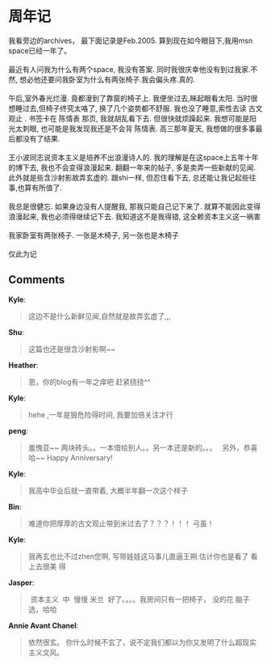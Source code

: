 # 周年记

<div id="msgcns!9884D0A402622CB2!2343" class="bvMsg">我看旁边的archives， 最下面记录是Feb.2005. 算到现在如今眼目下,我用msn space已经一年了。<br /><br />最近有人问我为什么有两个space, 我没有答案. 同时我很庆幸他没有到过我家.不然, 想必他还要问我卧室为什么有两张椅子.我会偏头疼.真的.<br /><br />午后,室外春光烂漫. 竟都漫到了靠窗的椅子上. 我便坐过去,眯起眼看太阳. 当时很想睡过去,但椅子终究太咯了, 换了几个姿势都不舒服. 我也没了睡意,索性去读 古文观止 . 书签卡在 陈情表 那页, 我就胡乱看下去. 但很快就烦躁起来. 我想可能是阳光太刺眼, 也可能是我发现我还是不会背 陈情表. 高三那年夏天, 我想做的很多事最后都没有了结果. <br /> <br />王小波同志说资本主义是培养不出浪漫诗人的. 我的理解是在这space上五年十年的博下去, 我也不会变得浪漫起来. 翻翻一年来的帖子, 多是卖弄一些新献的见闻. 此外就是些含沙射影故弄玄虚的. 跟shi一样, 但忍住看下去, 总还能让我记起些往事,也算有所值了. <br /><br />我总是很健忘. 如果身边没有人提醒我, 那我只能自己记下来了. 就算不能因此变得浪漫起来, 我也必须得继续记下去. 我知道这不是我得错, 这全赖资本主义这一祸害<br /><br />我家卧室有两张椅子. 一张是木椅子, 另一张也是木椅子<br /><br />仅此为记<br /></div>

## Comments

**Kyle**:
> 这边不是什么新鲜见闻,自然就是故弄玄虚了,,,

**Shu**:
> 这篇也还是很含沙射影啊~~

**Heather**:
> 恩，你的blog有一年之痒吧
赶紧挠挠^^

**Kyle**:
> hehe ,一年是狠危险得时间, 我要加倍关注才行

**peng**:
> 羞愧亚~~ 
两块砖头。。一本借给别人。。另一本还是新的。。。
 
另外，恭喜哈~~ Happy Anniversary!

**Kyle**:
> 我高中毕业后就一直带着, 大概半年翻一次这个样子

**Bin**:
> 难道你把厚厚的古文观止带到米过去了？？？！！！
弓虽！
 

**Kyle**:
> 我再玄也比不过zhen您啊, 写带娃娃这马事儿直逼王朔.估计你也是看了 看上去很美 得

**Jasper**:
>  资本主义  中  慢慢 米兰  好了。。。。我房间只有一把椅子， 没的花 脑子 选，哈哈

**Annie Avant Chanel**:
> 依然很玄。 你什么时候不玄了，说不定我们都以为你又发明了什么超现实主义文风。


